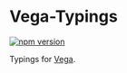 # Vega-Typings

[![npm version](https://img.shields.io/npm/v/vega-typings.svg)](https://www.npmjs.com/package/vega-typings)

Typings for [Vega](https://github.com/vega/vega).
